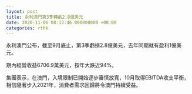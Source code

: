```yaml
---
layout: post
title: 永利澳門第3季轉虧2.8億美元
date: 2020-11-06 08:13:46.000000000 +08:00
categories: rthk
---
```


永利澳門公布，截至9月底止，第3季虧損2.8億美元，去年同期就有盈利1億美元。

期內經營收益6706.9萬美元，按年大跌近94%。

集團表示，在澳門，入境限制已開始逐步審慎放寬，10月取得EBITDA收支平衡，相信隨著步入2021年，消費者需求回歸將令澳門持續受益。
